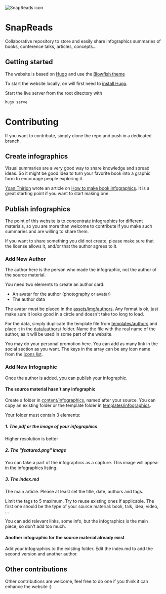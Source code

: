 ![SnapReads icon](static/icon.png)
# SnapReads
Collaborative repository to store and easily share infographics summaries of books, conference talks, articles, concepts…
## Getting started
The website is based on [Hugo](https://gohugo.io) and use the [Blowfish theme](https://blowfish.page)

To start the website locally, on will first need to [install Hugo](https://gohugo.io/installation/). 

Start the live server from the root directory with
```sh
hugo serve
```

# Contributing
If you want to contribute, simply clone the repo and push in a dedicated branch.

## Create infographics
Visual summaries are a very good way to share knowledge and spread ideas. So it might be good idea to turn your favorite book into a graphic form to encourage people exploring it.

[Yoan Thirion](https://www.yoan-thirion.com/#home) wrote an article on [How to make book infographics](https://yoan-thirion.gitbook.io/knowledge-base/xtrem-reading/how-to-make-book-infographics). It is a great starting point if you want to start making one.

## Publish infographics
The point of this website is to concentrate infographics for different materials, so you are more than welcome to contribute if you make such summaries and are willing to share them.

If you want to share something you did not create, please make sure that the license allows it, and/or that the author agrees to it.

### Add New Author
The author here is the person who made the infographic, not the author of the source material.

You need two elements to create an author card:

 * An avatar for the author (photography or avatar)
 * The author data

The avatar must be placed in the [assets/img/authors](assets/img/authors). Any format is ok, just make sure it looks good in a circle and doesn't take too long to load.

For the data, simply duplicate the template file from [templates/authors](templates/authors/John%20Doe.json) and place it in the [data/authors/](data/authors) folder. Name the file with the real name of the author, as it will be used in some part of the website.

You may do your personal promotion here. You can add as many link in the social section as you want. The keys in the array can be any icon name from the [icons list](https://blowfish.page/samples/icons/).

### Add New Infographic
Once the author is added, you can publish your infographic.
#### The source material hasn't any infographic

Create a folder in [content/infographics](content/infographics), named after your source. You can copy an existing folder or the template folder in [templates/infographics](templates/infographics).

Your folder must contain 3 elements:

##### 1. The pdf or the image of your infographics
Higher resolution is better

##### 2. The "featured.png" image
 You can take a part of the infographics as a capture. This image will appear in the infographics listing.

##### 3. The index.md 
The main article. Please at least set the title, date, authors and tags.

Limit the tags to 5 maximum. Try to reuse existing ones if applicable. The first one should be the type of your source material: book, talk, idea, video, ...

You can add relevant links, some info, but the infographics is the main piece, so don't add too much. 

#### Another infographic for the source material already exist

Add your infographics to the existing folder. Edit the index.md to add the second version and another author.

## Other contributions
Other contributions are welcome, feel free to do one if you think it can enhance the website :)